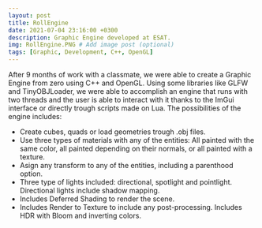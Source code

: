 ```yaml
---
layout: post
title: RollEngine
date: 2021-07-04 23:16:00 +0300
description: Graphic Engine developed at ESAT.
img: RollEngine.PNG # Add image post (optional)
tags: [Graphic, Development, C++, OpenGL]
---
```


After 9 months of work with a classmate, we were able to create a Graphic Engine from zero using C++ and OpenGL. Using some libraries like GLFW and TinyOBJLoader, we were able to accomplish an engine that runs with two threads and the user is able to interact with it thanks to the ImGui interface or directly trough scripts made on Lua. The possibilities of the engine includes:

* Create cubes, quads or load geometries trough .obj files.
* Use three types of materials with any of the entities: All painted with the same color, all painted depending on their normals, or all painted with a texture.
* Asign any transform to any of the entities, including a parenthood option.
* Three type of lights included: directional, spotlight and pointlight. Directional lights include shadow mapping.
* Includes Deferred Shading to render the scene.
* Includes Render to Texture to include any post-processing. Includes HDR with Bloom and inverting colors.
